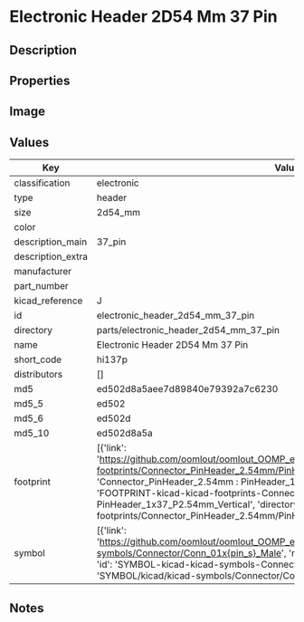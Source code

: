 # Electronic Header 2D54 Mm 37 Pin

## Description

## Properties


## Image


## Values

| Key | Value |
| --- | --- |
| classification | electronic |
| type | header |
| size | 2d54_mm |
| color |  |
| description_main | 37_pin |
| description_extra |  |
| manufacturer |  |
| part_number |  |
| kicad_reference | J |
| id | electronic_header_2d54_mm_37_pin |
| directory | parts/electronic_header_2d54_mm_37_pin |
| name | Electronic Header 2D54 Mm 37 Pin |
| short_code | hi137p |
| distributors | [] |
| md5 | ed502d8a5aee7d89840e79392a7c6230 |
| md5_5 | ed502 |
| md5_6 | ed502d |
| md5_10 | ed502d8a5a |
| footprint | [{'link': 'https://github.com/oomlout/oomlout_OOMP_eda_V2/tree/main/FOOTPRINT/kicad/kicad-footprints/Connector_PinHeader_2.54mm/PinHeader_1x37_P2.54mm_Vertical', 'name': 'Connector_PinHeader_2.54mm : PinHeader_1x37_P2.54mm_Vertical', 'id': 'FOOTPRINT-kicad-kicad-footprints-Connector_PinHeader_2.54mm-PinHeader_1x37_P2.54mm_Vertical', 'directory': 'FOOTPRINT/kicad/kicad-footprints/Connector_PinHeader_2.54mm/PinHeader_1x37_P2.54mm_Vertical/'}] |
| symbol | [{'link': 'https://github.com/oomlout/oomlout_OOMP_eda_V2/tree/main/SYMBOL/kicad/kicad-symbols/Connector/Conn_01x{pin_s}_Male', 'name': 'Connector : Conn_01x37_Male', 'id': 'SYMBOL-kicad-kicad-symbols-Connector-Conn_01x37_Male', 'directory': 'SYMBOL/kicad/kicad-symbols/Connector/Conn_01x37_Male/'}] |

## Notes

